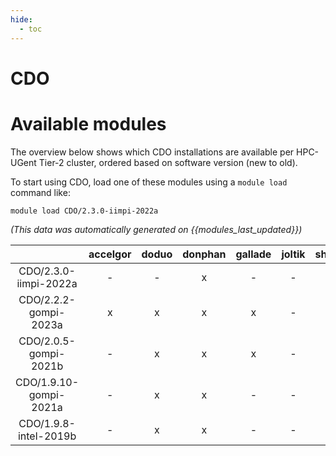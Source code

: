 ```yaml
---
hide:
  - toc
---
```


CDO
===

# Available modules


The overview below shows which CDO installations are available per HPC-UGent Tier-2 cluster, ordered based on software version (new to old).

To start using CDO, load one of these modules using a `module load` command like:

```shell
module load CDO/2.3.0-iimpi-2022a
```

*(This data was automatically generated on {{modules_last_updated}})*  

| |accelgor|doduo|donphan|gallade|joltik|shinx|
| :---: | :---: | :---: | :---: | :---: | :---: | :---: |
|CDO/2.3.0-iimpi-2022a|-|-|x|-|-|-|
|CDO/2.2.2-gompi-2023a|x|x|x|x|-|x|
|CDO/2.0.5-gompi-2021b|-|x|x|x|-|-|
|CDO/1.9.10-gompi-2021a|-|x|x|-|-|-|
|CDO/1.9.8-intel-2019b|-|x|x|-|-|-|
